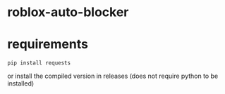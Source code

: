 # roblox-auto-blocker

# requirements
```
pip install requests
```
or install the compiled version in releases (does not require python to be installed)

